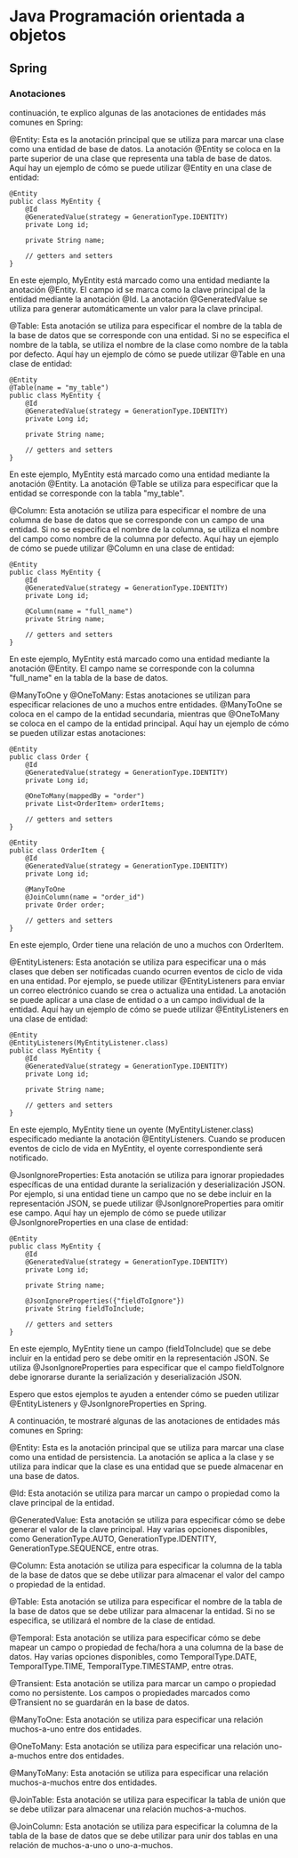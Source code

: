 # Java Programación orientada a objetos #

## Spring ##

### Anotaciones ###

 continuación, te explico algunas de las anotaciones de entidades más comunes en Spring:

@Entity: Esta es la anotación principal que se utiliza para marcar una clase como una entidad de base de datos. La anotación @Entity se coloca en la parte superior de una clase que representa una tabla de base de datos. Aquí hay un ejemplo de cómo se puede utilizar @Entity en una clase de entidad:

```
@Entity
public class MyEntity {
    @Id
    @GeneratedValue(strategy = GenerationType.IDENTITY)
    private Long id;

    private String name;
    
    // getters and setters
}
```

En este ejemplo, MyEntity está marcado como una entidad mediante la anotación @Entity. El campo id se marca como la clave principal de la entidad mediante la anotación @Id. La anotación @GeneratedValue se utiliza para generar automáticamente un valor para la clave principal.

@Table: Esta anotación se utiliza para especificar el nombre de la tabla de la base de datos que se corresponde con una entidad. Si no se especifica el nombre de la tabla, se utiliza el nombre de la clase como nombre de la tabla por defecto. Aquí hay un ejemplo de cómo se puede utilizar @Table en una clase de entidad:

```
@Entity
@Table(name = "my_table")
public class MyEntity {
    @Id
    @GeneratedValue(strategy = GenerationType.IDENTITY)
    private Long id;

    private String name;
    
    // getters and setters
}
```

En este ejemplo, MyEntity está marcado como una entidad mediante la anotación @Entity. La anotación @Table se utiliza para especificar que la entidad se corresponde con la tabla "my_table".

@Column: Esta anotación se utiliza para especificar el nombre de una columna de base de datos que se corresponde con un campo de una entidad. Si no se especifica el nombre de la columna, se utiliza el nombre del campo como nombre de la columna por defecto. Aquí hay un ejemplo de cómo se puede utilizar @Column en una clase de entidad:

```
@Entity
public class MyEntity {
    @Id
    @GeneratedValue(strategy = GenerationType.IDENTITY)
    private Long id;

    @Column(name = "full_name")
    private String name;
    
    // getters and setters
}
```

En este ejemplo, MyEntity está marcado como una entidad mediante la anotación @Entity. El campo name se corresponde con la columna "full_name" en la tabla de la base de datos.

@ManyToOne y @OneToMany: Estas anotaciones se utilizan para especificar relaciones de uno a muchos entre entidades. @ManyToOne se coloca en el campo de la entidad secundaria, mientras que @OneToMany se coloca en el campo de la entidad principal. Aquí hay un ejemplo de cómo se pueden utilizar estas anotaciones:

```
@Entity
public class Order {
    @Id
    @GeneratedValue(strategy = GenerationType.IDENTITY)
    private Long id;

    @OneToMany(mappedBy = "order")
    private List<OrderItem> orderItems;
    
    // getters and setters
}

@Entity
public class OrderItem {
    @Id
    @GeneratedValue(strategy = GenerationType.IDENTITY)
    private Long id;

    @ManyToOne
    @JoinColumn(name = "order_id")
    private Order order;
    
    // getters and setters
}
```

En este ejemplo, Order tiene una relación de uno a muchos con OrderItem. 

@EntityListeners: Esta anotación se utiliza para especificar una o más clases que deben ser notificadas cuando ocurren eventos de ciclo de vida en una entidad. Por ejemplo, se puede utilizar @EntityListeners para enviar un correo electrónico cuando se crea o actualiza una entidad. La anotación se puede aplicar a una clase de entidad o a un campo individual de la entidad. Aquí hay un ejemplo de cómo se puede utilizar @EntityListeners en una clase de entidad:

```
@Entity
@EntityListeners(MyEntityListener.class)
public class MyEntity {
    @Id
    @GeneratedValue(strategy = GenerationType.IDENTITY)
    private Long id;

    private String name;
    
    // getters and setters
}
```

En este ejemplo, MyEntity tiene un oyente (MyEntityListener.class) especificado mediante la anotación @EntityListeners. Cuando se producen eventos de ciclo de vida en MyEntity, el oyente correspondiente será notificado.

@JsonIgnoreProperties: Esta anotación se utiliza para ignorar propiedades específicas de una entidad durante la serialización y deserialización JSON. Por ejemplo, si una entidad tiene un campo que no se debe incluir en la representación JSON, se puede utilizar @JsonIgnoreProperties para omitir ese campo. Aquí hay un ejemplo de cómo se puede utilizar @JsonIgnoreProperties en una clase de entidad:

```
@Entity
public class MyEntity {
    @Id
    @GeneratedValue(strategy = GenerationType.IDENTITY)
    private Long id;

    private String name;
    
    @JsonIgnoreProperties({"fieldToIgnore"})
    private String fieldToInclude;
    
    // getters and setters
}
```

En este ejemplo, MyEntity tiene un campo (fieldToInclude) que se debe incluir en la entidad pero se debe omitir en la representación JSON. Se utiliza @JsonIgnoreProperties para especificar que el campo fieldToIgnore debe ignorarse durante la serialización y deserialización JSON.

Espero que estos ejemplos te ayuden a entender cómo se pueden utilizar @EntityListeners y @JsonIgnoreProperties en Spring. 

A continuación, te mostraré algunas de las anotaciones de entidades más comunes en Spring:

@Entity: Esta es la anotación principal que se utiliza para marcar una clase como una entidad de persistencia. La anotación se aplica a la clase y se utiliza para indicar que la clase es una entidad que se puede almacenar en una base de datos.

@Id: Esta anotación se utiliza para marcar un campo o propiedad como la clave principal de la entidad.

@GeneratedValue: Esta anotación se utiliza para especificar cómo se debe generar el valor de la clave principal. Hay varias opciones disponibles, como GenerationType.AUTO, GenerationType.IDENTITY, GenerationType.SEQUENCE, entre otras.

@Column: Esta anotación se utiliza para especificar la columna de la tabla de la base de datos que se debe utilizar para almacenar el valor del campo o propiedad de la entidad.

@Table: Esta anotación se utiliza para especificar el nombre de la tabla de la base de datos que se debe utilizar para almacenar la entidad. Si no se especifica, se utilizará el nombre de la clase de entidad.

@Temporal: Esta anotación se utiliza para especificar cómo se debe mapear un campo o propiedad de fecha/hora a una columna de la base de datos. Hay varias opciones disponibles, como TemporalType.DATE, TemporalType.TIME, TemporalType.TIMESTAMP, entre otras.

@Transient: Esta anotación se utiliza para marcar un campo o propiedad como no persistente. Los campos o propiedades marcados como @Transient no se guardarán en la base de datos.

@ManyToOne: Esta anotación se utiliza para especificar una relación muchos-a-uno entre dos entidades.

@OneToMany: Esta anotación se utiliza para especificar una relación uno-a-muchos entre dos entidades.

@ManyToMany: Esta anotación se utiliza para especificar una relación muchos-a-muchos entre dos entidades.

@JoinTable: Esta anotación se utiliza para especificar la tabla de unión que se debe utilizar para almacenar una relación muchos-a-muchos.

@JoinColumn: Esta anotación se utiliza para especificar la columna de la tabla de la base de datos que se debe utilizar para unir dos tablas en una relación de muchos-a-uno o uno-a-muchos.